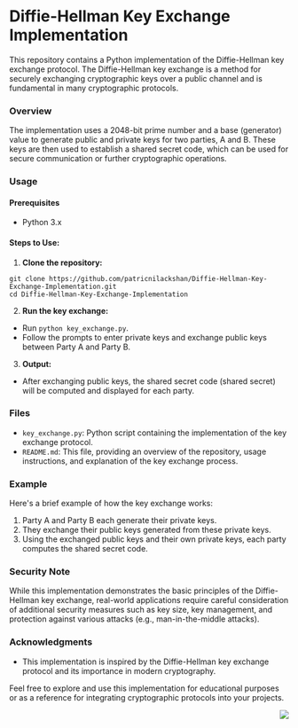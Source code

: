# Diffie-Hellman Key Exchange Implementation

This repository contains a Python implementation of the Diffie-Hellman key exchange protocol. The Diffie-Hellman key exchange is a method for securely exchanging cryptographic keys over a public channel and is fundamental in many cryptographic protocols.

### Overview

The implementation uses a 2048-bit prime number and a base (generator) value to generate public and private keys for two parties, A and B. These keys are then used to establish a shared secret code, which can be used for secure communication or further cryptographic operations.

### Usage

#### Prerequisites
- Python 3.x

#### Steps to Use:
1. **Clone the repository:**
```shell
git clone https://github.com/patricnilackshan/Diffie-Hellman-Key-Exchange-Implementation.git
cd Diffie-Hellman-Key-Exchange-Implementation
```


2. **Run the key exchange:**
- Run `python key_exchange.py`.
- Follow the prompts to enter private keys and exchange public keys between Party A and Party B.


3. **Output:**
- After exchanging public keys, the shared secret code (shared secret) will be computed and displayed for each party.


### Files

- `key_exchange.py`: Python script containing the implementation of the key exchange protocol.
- `README.md`: This file, providing an overview of the repository, usage instructions, and explanation of the key exchange process.

### Example

Here's a brief example of how the key exchange works:

1. Party A and Party B each generate their private keys.
2. They exchange their public keys generated from these private keys.
3. Using the exchanged public keys and their own private keys, each party computes the shared secret code.

### Security Note

While this implementation demonstrates the basic principles of the Diffie-Hellman key exchange, real-world applications require careful consideration of additional security measures such as key size, key management, and protection against various attacks (e.g., man-in-the-middle attacks).


### Acknowledgments

- This implementation is inspired by the Diffie-Hellman key exchange protocol and its importance in modern cryptography.

Feel free to explore and use this implementation for educational purposes or as a reference for integrating cryptographic protocols into your projects.

<img align="right" src="https://visitor-badge.laobi.icu/badge?page_id=patricnilackshan.Diffie-Hellman-Key-Exchange-Implementation" />
